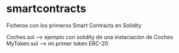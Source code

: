 # smartcontracts
Ficheros con los primeros Smart Contracts en Solidity

Coches.sol --> ejemplo con solidity de una instaciación de Coches
MyToken.sol --> mi primer token ERC-20
